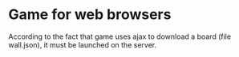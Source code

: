 # Game for web browsers
According to the fact that game uses ajax to download a board (file wall.json), it must be launched on the server.
